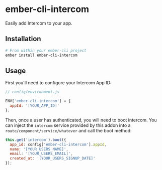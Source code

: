 # ember-cli-intercom

Easily add Intercom to your app.

## Installation

```bash
# From within your ember-cli project
ember install ember-cli-intercom
```

## Usage

First you'll need to configure your Intercom App ID:

```javascript
// config/environment.js

ENV['ember-cli-intercom'] = {
  appId: '[YOUR_APP_ID]'
};
```

Then, once a user has authenticated, you will need to boot intercom. You can inject the `intercom` service provided by this addon into a `route/component/service/whatever` and call the boot method:

```javascript
this.get('intercom').boot({
  app_id: config['ember-cli-intercom'].appId,
  name: '[YOUR_USERS_NAME]',
  email: '[YOUR_USERS_EMAIL]',
  created_at: '[YOUR_USERS_SIGNUP_DATE]'
});
```
